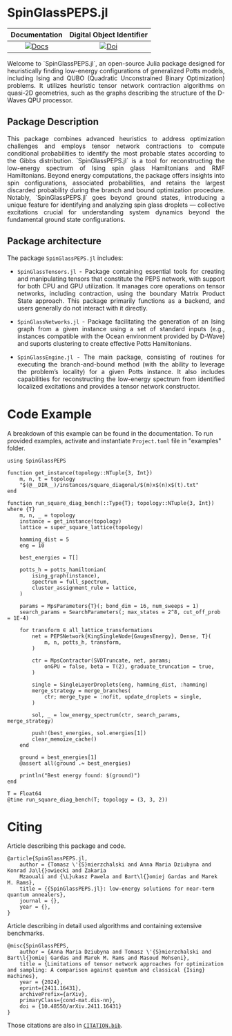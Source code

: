 # SpinGlassPEPS.jl 

| **Documentation** | **Digital Object Identifier** |
|:-----------------:|:-----------------------------:|
|[![Docs](https://img.shields.io/badge/docs-dev-blue.svg)](https://euro-hpc-pl.github.io/SpinGlassPEPS.jl/dev/)| [![Doi](https://img.shields.io/badge/docs-dev-blue.svg)](10.5281/zenodo.14627393)|


<div align="justify">
Welcome to `SpinGlassPEPS.jl`, an open-source Julia package designed for heuristically finding low-energy configurations of generalized Potts models, including Ising and QUBO (Quadratic Unconstrained Binary Optimization) problems. It utilizes heuristic tensor network contraction algorithms on quasi-2D geometries, such as the graphs describing the structure of the D-Waves QPU processor.
</div>


## Package Description

<div align="justify">
This package combines advanced heuristics to address optimization challenges and employs tensor network contractions to compute conditional probabilities to identify the most probable states according to the Gibbs distribution. `SpinGlassPEPS.jl` is a tool for reconstructing the low-energy spectrum of Ising spin glass Hamiltonians and RMF Hamiltonians. Beyond energy computations, the package offers insights into spin configurations, associated probabilities, and retains the largest discarded probability during the branch and bound optimization procedure. Notably, `SpinGlassPEPS.jl` goes beyond ground states, introducing a unique feature for identifying and analyzing spin glass droplets — collective excitations crucial for understanding system dynamics beyond the fundamental ground state configurations.
</div>

## Package architecture
The package `SpinGlassPEPS.jl` includes:

<div align="justify">

* `SpinGlassTensors.jl` - Package containing  essential tools for creating and manipulating tensors that constitute the PEPS network, with support for both CPU and GPU utilization. It manages core operations on tensor networks, including contraction, using the boundary Matrix Product State approach. This package primarily functions as a backend, and users generally do not interact with it directly.

* `SpinGlassNetworks.jl` - Package  facilitating the generation of an Ising graph from a given instance using a set of standard inputs (e.g., instances compatible with the Ocean environment provided by D-Wave) and suports clustering to create effective Potts Hamiltonians.

* `SpinGlassEngine.jl` - The main package, consisting of routines for executing the branch-and-bound method (with the ability to leverage the problem’s locality) for a given Potts instance. It also includes capabilities for reconstructing the low-energy spectrum from identified localized excitations and provides a tensor network constructor.
</div>

# Code Example

A breakdown of this example can be found in the documentation. To run provided examples, activate and instantiate `Project.toml` file in "examples" folder.

```@julia
using SpinGlassPEPS

function get_instance(topology::NTuple{3, Int})
    m, n, t = topology
    "$(@__DIR__)/instances/square_diagonal/$(m)x$(n)x$(t).txt"
end

function run_square_diag_bench(::Type{T}; topology::NTuple{3, Int}) where {T}
    m, n, _ = topology
    instance = get_instance(topology)
    lattice = super_square_lattice(topology)

    hamming_dist = 5
    eng = 10

    best_energies = T[]

    potts_h = potts_hamiltonian(
        ising_graph(instance),
        spectrum = full_spectrum,
        cluster_assignment_rule = lattice,
    )

    params = MpsParameters{T}(; bond_dim = 16, num_sweeps = 1)
    search_params = SearchParameters(; max_states = 2^8, cut_off_prob = 1E-4)

    for transform ∈ all_lattice_transformations
        net = PEPSNetwork{KingSingleNode{GaugesEnergy}, Dense, T}(
            m, n, potts_h, transform,
        )

        ctr = MpsContractor(SVDTruncate, net, params; 
            onGPU = false, beta = T(2), graduate_truncation = true,
        )

        single = SingleLayerDroplets(eng, hamming_dist, :hamming)
        merge_strategy = merge_branches(
            ctr; merge_type = :nofit, update_droplets = single,
        )

        sol, _ = low_energy_spectrum(ctr, search_params, merge_strategy)

        push!(best_energies, sol.energies[1])
        clear_memoize_cache()
    end

    ground = best_energies[1]
    @assert all(ground .≈ best_energies)

    println("Best energy found: $(ground)")
end

T = Float64
@time run_square_diag_bench(T; topology = (3, 3, 2))
```


# Citing

Article describing this package and code.
```
@article{SpinGlassPEPS.jl,
    author = {Tomasz \'{S}mierzchalski and Anna Maria Dziubyna and Konrad Ja\l{}owiecki and Zakaria
    Mzaouali and {\L}ukasz Pawela and Bart\l{}omiej Gardas and Marek M. Rams},
    title = {{SpinGlassPEPS.jl}: low-energy solutions for near-term quantum annealers},
    journal = {},
    year = {},
}
```

Article describing in detail used algorithms and containing extensive benchmarks.
```
@misc{SpinGlassPEPS, 
    author = {Anna Maria Dziubyna and Tomasz \'{S}mierzchalski and Bart\l{}omiej Gardas and Marek M. Rams and Masoud Mohseni},
    title = {Limitations of tensor network approaches for optimization and sampling: A comparison against quantum and classical {Ising} machines},
    year = {2024},
    eprint={2411.16431},
    archivePrefix={arXiv},
    primaryClass={cond-mat.dis-nn},
    doi = {10.48550/arXiv.2411.16431} 
}
```

Those citations are also in [`CITATION.bib`](CITATION.bib).
